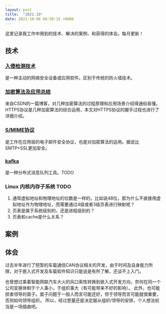 ```yaml
---
layout: post
title:  "2021.10"
date: 2021-10-08 08:50:15 +0000   
---
```


这里记录我工作中用到的技术、解决的案例、和获得的体会。每月更新！

技术
----

### [入侵检测技术](https://zh.wikipedia.org/wiki/%E5%85%A5%E4%BE%B5%E6%A3%80%E6%B5%8B%E7%B3%BB%E7%BB%9F)

是一种主动的网络安全设备或应用软件。区别于传统的防火墙技术。

### [加密算法及应用总结](https://blog.csdn.net/hxl517116279/article/details/108338735)

来自CSDN的一篇博客，对几种加密算法的过程原理和应用场景介绍得通俗易懂。HTTPS协议是几种加密算法的综合运用，本文对HTTPS协议的握手过程也进行了详细介绍。

### [S/MIME协议](https://www.cnblogs.com/worter991/p/13476082.html)

是工作在应用层的电子邮件安全协议，也是对加密算法的运用。据说比SMTP+SSL更加安全。

### [kafka](https://blog.csdn.net/weixin_45366499/article/details/106943229) 

是一种分布式消息队列工具。TODO

### Linux 内核内存子系统 TODO

1. 通常虚拟地址和物理地址的位数是一样的，比如说48位，那为什么不直接用虚拟地址作为物理地址，而需要通过4级或者3级页表进行映射呢？
2. 页表是属于系统级别的，还是进程级别的？
3. 页表和cache是什么关系？

案例
----


体会
----

过去半年进行了短暂的车载通信CAN协议相关的开发，由于时间及自身能力所限，对于嵌入式开发及车载软件知识只能说是有所了解，还谈不上入门。

也曾想过乘着智能网联汽车大火的风口索性转换到嵌入式开发方向，奈何在同一个公司变换体制于个人事小，于组织事大（有可能带来不好的影响）。
此外，也可能损害领导的面子。面子问题于一般人而言可能还好，但于领导而言可能就很重要，否则如何领导组织。
所以，经过思量还是决定服从组织/领导的安排，个人想法权当是一场插曲吧。